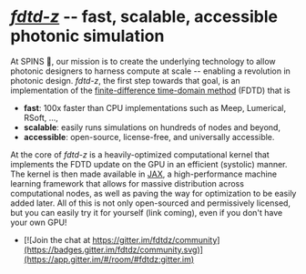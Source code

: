 # [*fdtd-z*](github.com/spinsphotonics/fdtdz) -- fast, scalable, accessible photonic simulation

At SPINS 💫, our mission is to create the underlying technology to allow photonic designers to harness compute at scale -- enabling a revolution in photonic design.
*fdtd-z*, the first step towards that goal, is an implementation of the [finite-difference time-domain method](https://en.wikipedia.org/wiki/Finite-difference_time-domain_method) (FDTD) that is

* **fast**: 100x faster than CPU implementations such as Meep, Lumerical, RSoft, ..., 
* **scalable**: easily runs simulations on hundreds of nodes and beyond,
* **accessible**: open-source, license-free, and universally accessible.

At the core of *fdtd-z* is a heavily-optimized computational kernel that implements the FDTD update
on the GPU in an efficient (systolic) manner.
The kernel is then made available in [JAX](https://github.com/google/jax),
a high-performance machine learning framework that allows for massive distribution across computational nodes,
as well as paving the way for optimization to be easily added later.
All of this is not only open-sourced and permissively licensed,
but you can easily try it for yourself (link coming), even if you don't have your own GPU!


- [![Join the chat at https://gitter.im/fdtdz/community](https://badges.gitter.im/fdtdz/community.svg)](https://app.gitter.im/#/room/#fdtdz:gitter.im)
